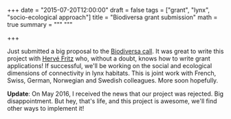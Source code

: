 +++
date = "2015-07-20T12:00:00"
draft = false
tags = ["grant", "lynx", "socio-ecological approach"]
title = "Biodiversa grant submission"
math = true
summary = """
"""

+++
 
Just submitted a big proposal to the [Biodiversa 
call](http://www.biodiversa.org/). It was great to write this project 
with [Hervé Fritz](https://lbbe.univ-lyon1.fr/-Fritz-Herve-.html) who, 
without a doubt, knows how to write grant applications! If successful, we'll be 
working on the social and ecological dimensions of connectivity in lynx habitats. 
This is joint work with French, Swiss, German, Norwegian and Swedish colleagues. 
More soon hopefully.


**Update**: On May 2016, I received the news that our project was rejected. 
Big disappointment. But hey, that's life, and this project is awesome, 
we'll find other ways to implement it!
